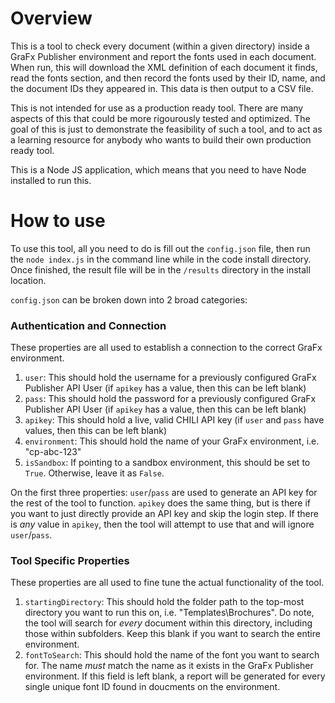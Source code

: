 # Overview

This is a tool to check every document (within a given directory) inside a GraFx Publisher environment and report the fonts used in each document. When run, this will download the XML definition of each document it finds,
read the fonts section, and then record the fonts used by their ID, name, and the document IDs they appeared in. This data is then output to a CSV file.

This is not intended for use as a production ready tool. There are many aspects of this that could be more rigourously tested and optimized. The goal of this is just to demonstrate the feasibility of such a tool, and to 
act as a learning resource for anybody who wants to build their own production ready tool.  

This is a Node JS application, which means that you need to have Node installed to run this.

# How to use

To use this tool, all you need to do is fill out the `config.json` file, then run the `node index.js` in the command line while in the code install directory. Once finished, the result file will be in the `/results` directory
in the install location. 

`config.json` can be broken down into 2 broad categories:
### Authentication and Connection
These properties are all used to establish a connection to the correct GraFx environment.
1. `user`: This should hold the username for a previously configured GraFx Publisher API User (if `apikey` has a value, then this can be left blank)
2. `pass`: This should hold the password for a previously configured GraFx Publisher API User (if `apikey` has a value, then this can be left blank)
3. `apikey`: This should hold a live, valid CHILI API key (if `user` and `pass` have values, then this can be left blank)
4. `environment`: This should hold the name of your GraFx environment, i.e. "cp-abc-123"
5. `isSandbox`: If pointing to a sandbox environment, this should be set to `True`. Otherwise, leave it as `False`.  

On the first three properties: `user`/`pass` are used to generate an API key for the rest of the tool to function. `apikey` does the same thing, but is there if you want to just directly provide an API key and skip the 
login step. If there is _any_ value in `apikey`, then the tool will attempt to use that and will ignore `user`/`pass`.  

### Tool Specific Properties
These properties are all used to fine tune the actual functionality of the tool.
1. `startingDirectory`: This should hold the folder path to the top-most directory you want to run this on, i.e. "Templates\\Brochures". Do note, the tool will search for _every_ document within this directory, including those within subfolders. Keep this blank if you want to search the entire environment.
2. `fontToSearch`: This should hold the name of the font you want to search for. The name _must_ match the name as it exists in the GraFx Publisher environment. If this field is left blank, a report will be generated for every single unique font ID found in doucments on the environment.
